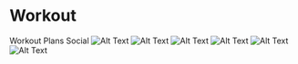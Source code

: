 # Workout
Workout Plans Social
![Alt Text](https://github.com/gwl7499/Workout/blob/master/readme_attachments/2018-08-01%2022.57.03.gif?raw=true)
![Alt Text]()
![Alt Text]()
![Alt Text]()
![Alt Text]()
![Alt Text]()
